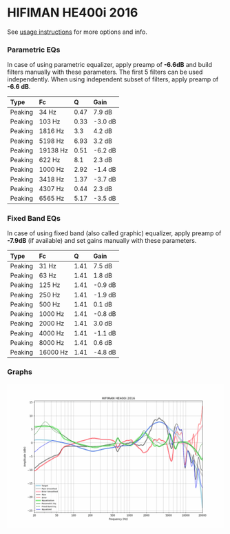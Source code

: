 # HIFIMAN HE400i 2016
See [usage instructions](https://github.com/jaakkopasanen/AutoEq#usage) for more options and info.

### Parametric EQs
In case of using parametric equalizer, apply preamp of **-6.6dB** and build filters manually
with these parameters. The first 5 filters can be used independently.
When using independent subset of filters, apply preamp of **-6.6 dB**.

| Type    | Fc       |    Q | Gain    |
|:--------|:---------|:-----|:--------|
| Peaking | 34 Hz    | 0.47 | 7.9 dB  |
| Peaking | 103 Hz   | 0.33 | -3.0 dB |
| Peaking | 1816 Hz  | 3.3  | 4.2 dB  |
| Peaking | 5198 Hz  | 6.93 | 3.2 dB  |
| Peaking | 19138 Hz | 0.51 | -6.2 dB |
| Peaking | 622 Hz   | 8.1  | 2.3 dB  |
| Peaking | 1000 Hz  | 2.92 | -1.4 dB |
| Peaking | 3418 Hz  | 1.37 | -3.7 dB |
| Peaking | 4307 Hz  | 0.44 | 2.3 dB  |
| Peaking | 6565 Hz  | 5.17 | -3.5 dB |

### Fixed Band EQs
In case of using fixed band (also called graphic) equalizer, apply preamp of **-7.9dB**
(if available) and set gains manually with these parameters.

| Type    | Fc       |    Q | Gain    |
|:--------|:---------|:-----|:--------|
| Peaking | 31 Hz    | 1.41 | 7.5 dB  |
| Peaking | 63 Hz    | 1.41 | 1.8 dB  |
| Peaking | 125 Hz   | 1.41 | -0.9 dB |
| Peaking | 250 Hz   | 1.41 | -1.9 dB |
| Peaking | 500 Hz   | 1.41 | 0.1 dB  |
| Peaking | 1000 Hz  | 1.41 | -0.8 dB |
| Peaking | 2000 Hz  | 1.41 | 3.0 dB  |
| Peaking | 4000 Hz  | 1.41 | -1.1 dB |
| Peaking | 8000 Hz  | 1.41 | 0.6 dB  |
| Peaking | 16000 Hz | 1.41 | -4.8 dB |

### Graphs
![](./HIFIMAN%20HE400i%202016.png)